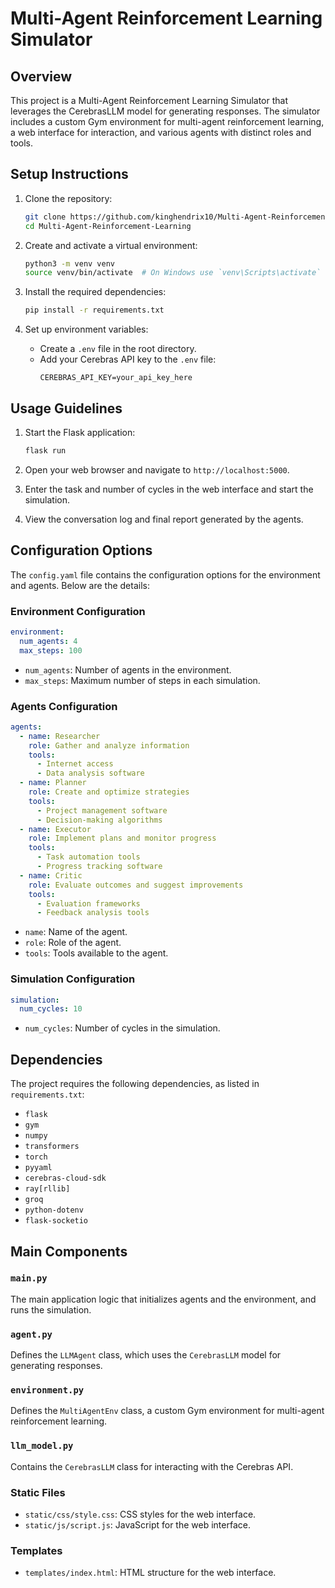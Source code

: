 # Multi-Agent Reinforcement Learning Simulator

## Overview

This project is a Multi-Agent Reinforcement Learning Simulator that leverages the CerebrasLLM model for generating responses. The simulator includes a custom Gym environment for multi-agent reinforcement learning, a web interface for interaction, and various agents with distinct roles and tools.

## Setup Instructions

1. Clone the repository:
   ```bash
   git clone https://github.com/kinghendrix10/Multi-Agent-Reinforcement-Learning.git
   cd Multi-Agent-Reinforcement-Learning
   ```

2. Create and activate a virtual environment:
   ```bash
   python3 -m venv venv
   source venv/bin/activate  # On Windows use `venv\Scripts\activate`
   ```

3. Install the required dependencies:
   ```bash
   pip install -r requirements.txt
   ```

4. Set up environment variables:
   - Create a `.env` file in the root directory.
   - Add your Cerebras API key to the `.env` file:
     ```
     CEREBRAS_API_KEY=your_api_key_here
     ```

## Usage Guidelines

1. Start the Flask application:
   ```bash
   flask run
   ```

2. Open your web browser and navigate to `http://localhost:5000`.

3. Enter the task and number of cycles in the web interface and start the simulation.

4. View the conversation log and final report generated by the agents.

## Configuration Options

The `config.yaml` file contains the configuration options for the environment and agents. Below are the details:

### Environment Configuration
```yaml
environment:
  num_agents: 4
  max_steps: 100
```
- `num_agents`: Number of agents in the environment.
- `max_steps`: Maximum number of steps in each simulation.

### Agents Configuration
```yaml
agents:
  - name: Researcher
    role: Gather and analyze information
    tools: 
      - Internet access
      - Data analysis software
  - name: Planner
    role: Create and optimize strategies
    tools:
      - Project management software
      - Decision-making algorithms
  - name: Executor
    role: Implement plans and monitor progress
    tools:
      - Task automation tools
      - Progress tracking software
  - name: Critic
    role: Evaluate outcomes and suggest improvements
    tools:
      - Evaluation frameworks
      - Feedback analysis tools
```
- `name`: Name of the agent.
- `role`: Role of the agent.
- `tools`: Tools available to the agent.

### Simulation Configuration
```yaml
simulation:
  num_cycles: 10
```
- `num_cycles`: Number of cycles in the simulation.

## Dependencies

The project requires the following dependencies, as listed in `requirements.txt`:
- `flask`
- `gym`
- `numpy`
- `transformers`
- `torch`
- `pyyaml`
- `cerebras-cloud-sdk`
- `ray[rllib]`
- `groq`
- `python-dotenv`
- `flask-socketio`

## Main Components

### `main.py`
The main application logic that initializes agents and the environment, and runs the simulation.

### `agent.py`
Defines the `LLMAgent` class, which uses the `CerebrasLLM` model for generating responses.

### `environment.py`
Defines the `MultiAgentEnv` class, a custom Gym environment for multi-agent reinforcement learning.

### `llm_model.py`
Contains the `CerebrasLLM` class for interacting with the Cerebras API.

### Static Files
- `static/css/style.css`: CSS styles for the web interface.
- `static/js/script.js`: JavaScript for the web interface.

### Templates
- `templates/index.html`: HTML structure for the web interface.
